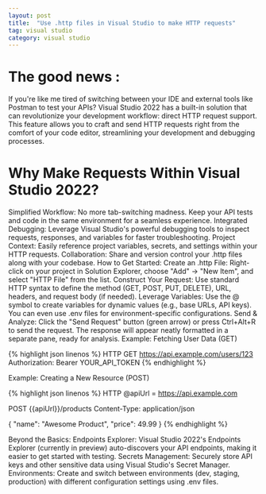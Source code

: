 ```yaml
---
layout: post
title:  "Use .http files in Visual Studio to make HTTP requests"
tag: visual studio
category: visual studio
---
```


# The good news : 
If you're like me tired of switching between your IDE and external tools like Postman to test your APIs? Visual Studio 2022 has a built-in solution that can revolutionize your development workflow: direct HTTP request support. This feature allows you to craft and send HTTP requests right from the comfort of your code editor, streamlining your development and debugging processes.

# Why Make Requests Within Visual Studio 2022?
Simplified Workflow: No more tab-switching madness. Keep your API tests and code in the same environment for a seamless experience.
Integrated Debugging: Leverage Visual Studio's powerful debugging tools to inspect requests, responses, and variables for faster troubleshooting.
Project Context: Easily reference project variables, secrets, and settings within your HTTP requests.
Collaboration: Share and version control your .http files along with your codebase.
How to Get Started:
Create an .http File: Right-click on your project in Solution Explorer, choose "Add" -> "New Item", and select "HTTP File" from the list.
Construct Your Request: Use standard HTTP syntax to define the method (GET, POST, PUT, DELETE), URL, headers, and request body (if needed).
Leverage Variables: Use the @ symbol to create variables for dynamic values (e.g., base URLs, API keys). You can even use .env files for environment-specific configurations.
Send & Analyze: Click the "Send Request" button (green arrow) or press Ctrl+Alt+R to send the request. The response will appear neatly formatted in a separate pane, ready for analysis.
Example: Fetching User Data (GET)

{% highlight json linenos %}
HTTP
GET https://api.example.com/users/123
Authorization: Bearer YOUR_API_TOKEN 
{% endhighlight %}

Example: Creating a New Resource (POST)

{% highlight json linenos %}
HTTP
@apiUrl = https://api.example.com

POST {{apiUrl}}/products 
Content-Type: application/json

{
    "name": "Awesome Product",
    "price": 49.99
}
{% endhighlight %}


Beyond the Basics:
Endpoints Explorer: Visual Studio 2022's Endpoints Explorer (currently in preview) auto-discovers your API endpoints, making it easier to get started with testing.
Secrets Management: Securely store API keys and other sensitive data using Visual Studio's Secret Manager.
Environments: Create and switch between environments (dev, staging, production) with different configuration settings using .env files.
